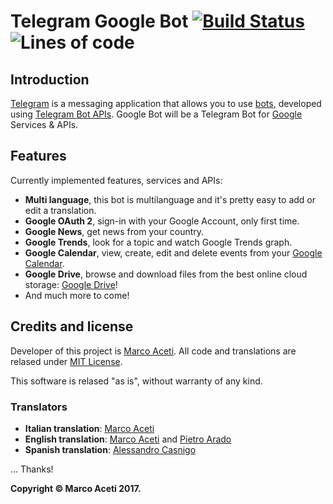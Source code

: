 # Telegram Google Bot [![Build Status](https://travis-ci.org/MarcoBuster/GoogleBot.svg?branch=master)](https://travis-ci.org/MarcoBuster/GoogleBot) ![Lines of code](https://git.marcoaceti.it/MarcoBuster/GoogleBot)
## Introduction
[Telegram](https://telegram.org) is a messaging application that allows you to use [bots](https://core.telegram.org/bots), developed using [Telegram Bot APIs](https://core.telegram.org/bots/api).
Google Bot will be a Telegram Bot for [Google](https://developers.google.com) Services & APIs. 

## Features
Currently implemented features, services and APIs:
* **Multi language**, this bot is multilanguage and it's pretty easy to add or edit a translation.
* **Google OAuth 2**, sign-in with your Google Account, only first time.
* **Google News**, get news from your country.
* **Google Trends**, look for a topic and watch Google Trends graph.
* **Google Calendar**, view, create, edit and delete events from your [Google Calendar](https://calendar.google.com).
* **Google Drive**, browse and download files from the best online cloud storage: [Google Drive](https://drive.google.com)!
* And much more to come!

## Credits and license
Developer of this project is [Marco Aceti](https://telegram.me/MarcoBuster).
All code and translations are relased under [MIT License](https://github.com/MarcoBuster/GoogleBot/blob/master/LICENSE).

This software is relased "as is", without warranty of any kind.

### Translators
* **Italian translation**: [Marco Aceti](https://telegram.me/MarcoBuster)
* **English translation**: [Marco Aceti](https://telegram.me/MarcoBuster) and [Pietro Arado](https://telegram.me/ProfOak)
* **Spanish translation**: [Alessandro Casnigo](https://www.github.com/casungo/)

... Thanks!

**Copyright © Marco Aceti 2017.**
